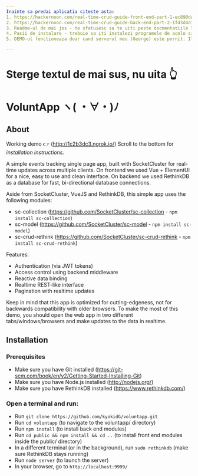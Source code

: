 ```yaml
---
Inainte sa predai aplicatia citeste asta:
1. https://hackernoon.com/real-time-crud-guide-front-end-part-1-ec890da3732b - tutorial dupa care m-am luat in creerea frontend-ului aplicatiei, un bun inceput ca sa ai o imagine de ansamblu la ce se intampla in aplicatie
2. https://hackernoon.com/real-time-crud-guide-back-end-part-2-1fd3d4d1ef67 - tutorial dupa care m-am luat in creerea vackend-ului aplicatiei, un bun inceput ca sa ai o imagine de ansamblu la ce se intampla in aplicatie
3. Readme-ul de mai jos - te sfatuiesc sa te uiti peste docmentatiile librariilor oficiale pe care le-am folosit in aplicatie
4. Pasii de instalare - trebuie sa iti instalezi programele de acolo si apoi sa iti deschizi un terminal si sa rulezi comenzile de acolo. Daca ai intrebari, scrie-mi un email pe bratageorge@gmail.com
5. DEMO-ul functioneaza doar cand serverul meu (George) este pornit. Il voi tine pornit pentru azi si maine (22-23 mai), dar il voi opri dupa ce reusesti sa-ti faci si tu setup-ul.

---
```

# Sterge textul de mai sus, nu uita 👆

# VoluntApp ヽ( ・∀・)ﾉ

## About
Working demo 👉 (http://1c2b3dc3.ngrok.io/) 
Scroll to the bottom for _installation instructions._

A simple events tracking single page app, built with SocketCluster for real-time updates across multiple clients. On frontend we used Vue + ElementUI for a nice, easy to use and clean interface. On backend we used RethinkDB as a database for fast, bi-directional database connections.

Aside from SocketCluster, VueJS and RethinkDB, this simple app uses the following modules:
- sc-collection (https://github.com/SocketCluster/sc-collection - ```npm install sc-collection```)
- sc-model (https://github.com/SocketCluster/sc-model - ```npm install sc-model```)
- sc-crud-rethink (https://github.com/SocketCluster/sc-crud-rethink - ```npm install sc-crud-rethink```)

Features:
- Authentication (via JWT tokens)
- Access control using backend middleware
- Reactive data binding
- Realtime REST-like interface
- Pagination with realtime updates

Keep in mind that this app is optimized for cutting-edgeness, not for backwards compatibility with older browsers. To make the most of this demo, you should open the web app in two different tabs/windows/browsers and make updates to the data in realtime.

## Installation

### Prerequisites
- Make sure you have Git installed (https://git-scm.com/book/en/v2/Getting-Started-Installing-Git)
- Make sure you have Node.js installed (http://nodejs.org/)
- Make sure you have RethinkDB installed (https://www.rethinkdb.com/)

### Open a terminal and run:
- Run ```git clone https://github.com/kyokidG/voluntapp.git```
- Run ```cd voluntapp``` (to navigate to the voluntapp/ directory)
- Run ```npm install``` (to install back end modules)
- Run ```cd public && npm install && cd ..``` (to install front end modules inside the public/ directory)
- In a different terminal (or in the background), run ```sudo rethinkdb``` (make sure RethinkDB stays running)
- Run ```node server``` (to launch the server)
- In your browser, go to ```http://localhost:9999/```

